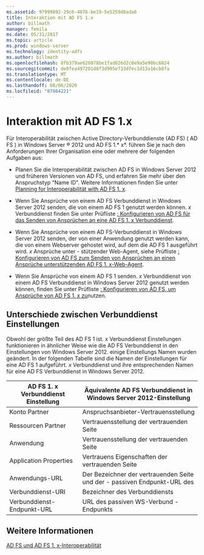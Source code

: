 ```yaml
---
ms.assetid: 97999892-29c6-4076-be19-5e5259d8ada6
title: Interaktion mit AD FS 1.x
author: billmath
manager: femila
ms.date: 05/31/2017
ms.topic: article
ms.prod: windows-server
ms.technology: identity-adfs
ms.author: billmath
ms.openlocfilehash: 8fb379ae626078be1fad026d2c0e9a5e90bc6824
ms.sourcegitcommit: de8fea497201d8f3d995e733dfec1d13a16cb8fa
ms.translationtype: MT
ms.contentlocale: de-DE
ms.lasthandoff: 08/06/2020
ms.locfileid: "87864221"
---
```

# <a name="interoperating-with-ad-fs-1x"></a>Interaktion mit AD FS 1.x

Für Interoperabilität zwischen Active Directory-Verbunddienste (AD FS) \( AD FS \) in Windows Server &reg; 2012 und AD FS 1.* x*. führen Sie je nach den Anforderungen Ihrer Organisation eine oder mehrere der folgenden Aufgaben aus:  
  
-   Planen Sie die Interoperabilität zwischen AD FS in Windows Server 2012 und früheren Versionen von AD FS, und erfahren Sie mehr über den Anspruchstyp "Name ID". Weitere Informationen finden Sie unter [Planning for Interoperabilität with AD FS 1. x](/previous-versions/windows/it-pro/windows-server-2012-R2-and-2012/ff678040(v=ws.11)).  
  
-   Wenn Sie Ansprüche von einem AD FS Verbunddienst in Windows Server 2012 senden, die von einem AD FS 1 genutzt werden können. *x* Verbunddienst finden Sie unter Prüfliste [: Konfigurieren von AD FS für das Senden von Ansprüchen an eine AD FS 1. x Verbunddienst](Checklist--Configuring-AD-FS-to-Send-Claims-to-an-AD-FS-1.x-Federation-Service.md).  
  
-   Wenn Sie Ansprüche von einem AD FS-Verbunddienst in Windows Server 2012 senden, der von einer Anwendung genutzt werden kann, die von einem Webserver gehostet wird, auf dem die AD FS 1 ausgeführt wird. *x* Ansprüche unter \- stützender Web-Agent, siehe Prüfliste [: Konfigurieren von AD FS zum Senden von Ansprüchen an einen Ansprüche unterstützenden AD FS 1. x-Web-Agent](Checklist--Configuring-AD-FS-to-Send-Claims-to-an-AD-FS-1.x-Claims-Aware-Web-Agent.md).  
  
-   Wenn Sie Ansprüche von einem AD FS 1 senden. *x* Verbunddienst von einem AD FS Verbunddienst in Windows Server 2012 genutzt werden können, finden Sie unter Prüfliste [: Konfigurieren von AD FS, um Ansprüche von AD FS 1. x zu](Checklist--Configuring-AD-FS--to-Consume-Claims-from-AD-FS-1.x.md)nutzen.  
  
## <a name="differences-between-federation-service-settings"></a>Unterschiede zwischen Verbunddienst Einstellungen  
Obwohl der größte Teil des AD FS 1 ist. *x* Verbunddienst Einstellungen funktionieren in ähnlicher Weise wie die AD FS Verbunddienst in den Einstellungen von Windows Server 2012. einige Einstellungs Namen wurden geändert. In der folgenden Tabelle sind die Namen der Einstellungen für eine AD FS 1 aufgeführt. *x* Verbunddienst und ihre entsprechenden Namen für eine AD FS Verbunddienst in Windows Server 2012.  
  
|AD FS 1. x Verbunddienst Einstellung|Äquivalente AD FS Verbunddienst in Windows Server 2012-Einstellung  
|----------------------------------------|---------------------------------------------------------------------------------------------------------- 
|Konto Partner|Anspruchsanbieter-Vertrauensstellung  
|Ressourcen Partner|Vertrauensstellung der vertrauenden Seite 
|Anwendung|Vertrauensstellung der vertrauenden Seite  
|Application Properties|Vertrauens Eigenschaften der vertrauenden Seite  
|Anwendungs-URL|Der Bezeichner der vertrauenden Seite und der \- passiven Endpunkt-URL des  
|Verbunddienst-URI|Bezeichner des Verbunddiensts  
|Verbunddienst-Endpunkt-URL|URL des passiven WS-Verbund \- Endpunkts  
  
## <a name="see-also"></a>Weitere Informationen  
[AD FS und AD FS 1. x-Interoperabilität](https://go.microsoft.com/fwlink/?LinkId=200776)  
  
